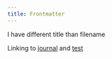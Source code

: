 ```yaml
---
title: Frontmatter
---
```


I have different title than filename

Linking to [journal](./journal.md) and [test](./somefolder/test.md)
